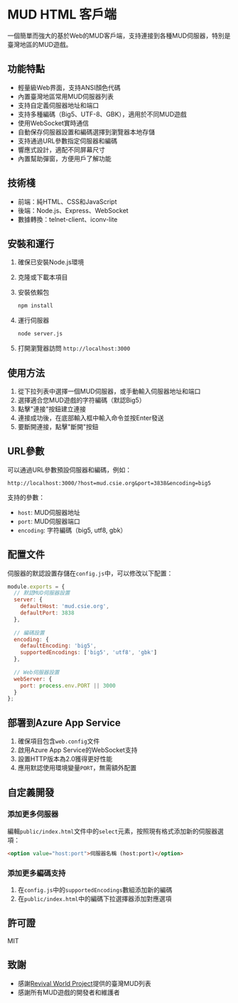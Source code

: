 # MUD HTML 客戶端

一個簡單而強大的基於Web的MUD客戶端，支持連接到各種MUD伺服器，特別是臺灣地區的MUD遊戲。

## 功能特點

- 輕量級Web界面，支持ANSI顏色代碼
- 內置臺灣地區常用MUD伺服器列表
- 支持自定義伺服器地址和端口
- 支持多種編碼（Big5、UTF-8、GBK），適用於不同MUD遊戲
- 使用WebSocket實時通信
- 自動保存伺服器設置和編碼選擇到瀏覽器本地存儲
- 支持通過URL參數指定伺服器和編碼
- 響應式設計，適配不同屏幕尺寸
- 內置幫助彈窗，方便用戶了解功能

## 技術棧

- 前端：純HTML、CSS和JavaScript
- 後端：Node.js、Express、WebSocket
- 數據轉換：telnet-client、iconv-lite

## 安裝和運行

1. 確保已安裝Node.js環境

2. 克隆或下載本項目

3. 安裝依賴包
   ```bash
   npm install
   ```

4. 運行伺服器
   ```bash
   node server.js
   ```

5. 打開瀏覽器訪問 `http://localhost:3000`

## 使用方法

1. 從下拉列表中選擇一個MUD伺服器，或手動輸入伺服器地址和端口
2. 選擇適合您MUD遊戲的字符編碼（默認Big5）
3. 點擊"連接"按鈕建立連接
4. 連接成功後，在底部輸入框中輸入命令並按Enter發送
5. 要斷開連接，點擊"斷開"按鈕

## URL參數

可以通過URL參數預設伺服器和編碼，例如：
```
http://localhost:3000/?host=mud.csie.org&port=3838&encoding=big5
```

支持的參數：
- `host`: MUD伺服器地址
- `port`: MUD伺服器端口
- `encoding`: 字符編碼（big5, utf8, gbk）

## 配置文件

伺服器的默認設置存儲在`config.js`中，可以修改以下配置：

```javascript
module.exports = {
  // 默認MUD伺服器設置
  server: {
    defaultHost: 'mud.csie.org',
    defaultPort: 3838
  },
  
  // 編碼設置
  encoding: {
    defaultEncoding: 'big5',
    supportedEncodings: ['big5', 'utf8', 'gbk']
  },
  
  // Web伺服器設置
  webServer: {
    port: process.env.PORT || 3000
  }
};
```

## 部署到Azure App Service

1. 確保項目包含`web.config`文件
2. 啟用Azure App Service的WebSocket支持
3. 設置HTTP版本為2.0獲得更好性能
4. 應用默認使用環境變量`PORT`，無需額外配置

## 自定義開發

### 添加更多伺服器

編輯`public/index.html`文件中的`select`元素，按照現有格式添加新的伺服器選項：

```html
<option value="host:port">伺服器名稱 (host:port)</option>
```

### 添加更多編碼支持

1. 在`config.js`中的`supportedEncodings`數組添加新的編碼
2. 在`public/index.html`中的編碼下拉選擇器添加對應選項

## 許可證

MIT

## 致謝

- 感謝[Revival World Project](https://www.revivalworld.org)提供的臺灣MUD列表
- 感謝所有MUD遊戲的開發者和維護者 